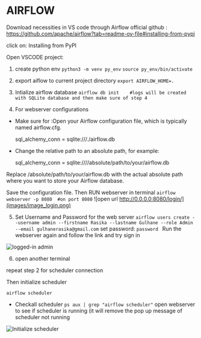 
# AIRFLOW

Download necessities in VS code through Airflow official github : https://github.com/apache/airflow?tab=readme-ov-file#installing-from-pypi

click on: Installing from PyPI

Open VSCODE project:

1. create python env 
`
python3 -m venv py_env
`
`
source py_env/bin/activate
`

2. export aiflow to current project directory
`
export AIRFLOW_HOME=.
`

3. Intialize airflow database
`
airflow db init    #logs will be created with SQLite database and then make sure of step 4 
`

4. For webserver configurations

- Make sure for :Open your Airflow configuration file, which is typically named airflow.cfg.

    sql_alchemy_conn = sqlite:///./airflow.db

- Change the relative path to an absolute path, for example:

    sql_alchemy_conn = sqlite:////absolute/path/to/your/airflow.db

Replace /absolute/path/to/your/airflow.db with the actual absolute path where you want to store your Airflow database.

Save the configuration file.
Then RUN webserver in terminal
`
airflow webserver -p 8080  #on port 8080
`
![open url http://0.0.0.0:8080/login/](images/image_login.png)

5. Set Username and Password for the web server
 `
 airflow users create --username admin --firstname Rasika --lastname Gulhane --role Admin --email gulhanerasika@gmail.com
 `
 set password:
 `
 password 
 `
 Run the webserver again and follow the link and try sign in

 ![logged-in admin](images/image_acc_admin.png)

6. open another terminal

repeat step 2 for scheduler connection 

Then initialize scheduler 

`
airflow scheduler
`

- Checkall scheduler
`
ps aux | grep "airflow scheduler"
`
open webserver to see if scheduler is running (it will remove the pop up message of scheduler not running

![Initialize scheduler](images/sceduler_started.png)
